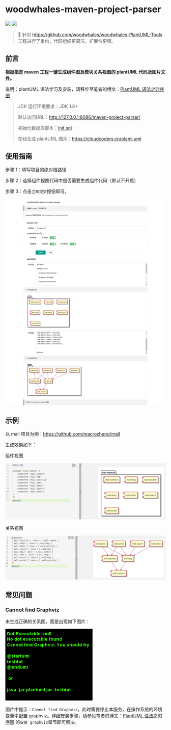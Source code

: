 # woodwhales-maven-project-parser

[![](https://img.shields.io/badge/Author-woodwhales-green.svg)](https://woodwhales.cn/) ![](https://img.shields.io/badge/License-GPL%203.0-orange.svg)

> :rocket: 针对 https://github.com/woodwhales/woodwhales-PlantUML-Tools 工程进行了重构，代码组织更简洁，扩展性更强。

## 前言

**根据指定 maven 工程一键生成组件图及模块关系视图的 plantUML 代码及图片文件。**

说明：plantUML 语法学习及安装，请移步至笔者的博文：[PlantUML 语法之时序图](https://woodwhales.cn/2019/01/13/017/)

> JDK 运行环境要求：JDK 1.8+
>
> 默认访问URL：http://127.0.0.1:8086/maven-project-parser/
> 
> 初始化数据库脚本：[init.sql](doc/db/init.sql)
>
> 在线生成 plantUML 图片：https://cloudcoders.cn/plant-uml

## 使用指南

步骤 1：填写项目的绝对根路径

步骤 2：选择组件视图代码中是否需要生成组件代码（默认不开启）

步骤 3：点击`立即提交`按钮即可。

![](doc/images/01.png)

## 示例

以 mall 项目为例：https://github.com/macrozheng/mall

生成效果如下：

组件视图

![](doc/images/02.png)

关系视图

![](doc/images/03.png)

## 常见问题

### Cannot find Graphviz

未生成正确的关系图，而是出现如下图片：

![](doc/images/error1.png)

图片中提示：`Cannot find Graphviz`，此时需要停止本服务，在操作系统的环境变量中配置 graphviz。详细安装步骤，请参见笔者的博文：[PlantUML 语法之时序图](https://woodwhales.cn/2019/01/13/017/) 的`安装 graphviz`章节即可解决。

